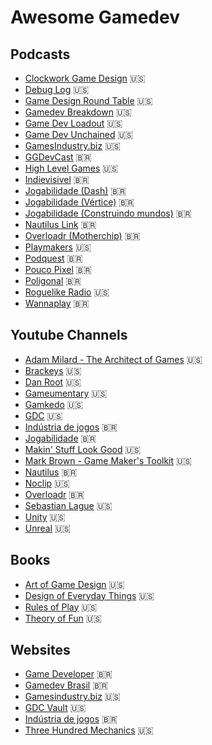 # Awesome Gamedev

## Podcasts

- [Clockwork Game Design](http://keithburgun.net/podcast-2/) 🇺🇸
- [Debug Log](http://thedebuglog.com/category/podcast) 🇺🇸
- [Game Design Round Table](http://thegamedesignroundtable.com/) 🇺🇸
- [Gamedev Breakdown](https://soundcloud.com/user-782123614) 🇺🇸
- [Game Dev Loadout](https://www.gamedevloadout.com/podcast/) 🇺🇸
- [Game Dev Unchained](https://www.gamedevunchained.com) 🇺🇸
- [GamesIndustry.biz](http://gibiz.libsyn.com/podcast) 🇺🇸
- [GGDevCast](https://ggdevcast.com.br) 🇧🇷
- [High Level Games](https://www.highlevelgames.ca/podcastingnetwork) 🇺🇸
- [Indievisivel](http://indievisivel.com.br/category/podcast-indievisivel/) 🇧🇷
- [Jogabilidade (Dash)](http://jogabilida.de/category/podcasts/podcast-games/dash/) 🇧🇷
- [Jogabilidade (Vértice)](http://jogabilida.de/category/podcasts/podcast-games/vertice/) 🇧🇷
- [Jogabilidade (Construindo mundos)](http://jogabilida.de/category/podcasts/podcast-games/construindo-mundo/) 🇧🇷
- [Nautilus Link](https://soundcloud.com/nautiluslink) 🇧🇷
- [Overloadr (Motherchip)](http://overloadr.com.br/podcasts/motherchip/) 🇧🇷
- [Playmakers](http://brightblack.co/podcast/) 🇺🇸
- [Podquest](http://www.podquest.com.br) 🇧🇷
- [Pouco Pixel](https://poucopixel.com/) 🇧🇷
- [Poligonal](https://www.vice.com/pt_br/topic/poligonal) 🇧🇷
- [Roguelike Radio](http://www.roguelikeradio.com/) 🇺🇸
- [Wannaplay](http://www.wannaplay.com.br/podcasts/) 🇧🇷

## Youtube Channels

- [Adam Milard - The Architect of Games](https://www.youtube.com/user/Thefearalcarrot) 🇺🇸
- [Brackeys](https://www.youtube.com/channel/UCYbK_tjZ2OrIZFBvU6CCMiA) 🇺🇸
- [Dan Root](https://www.youtube.com/user/rootay) 🇺🇸
- [Gameumentary](https://www.youtube.com/channel/UCJS-pvsdN8JBnyPpV47gLSg) 🇺🇸
- [Gamkedo](https://www.youtube.com/user/GameDevLessons) 🇺🇸
- [GDC](https://www.youtube.com/channel/UC0JB7TSe49lg56u6qH8y_MQ) 🇺🇸
- [Indústria de jogos](https://www.youtube.com/channel/UCwTIfd7zrjlPxzEU_NlqznA) 🇧🇷
- [Jogabilidade](https://www.youtube.com/user/jogabilidades) 🇧🇷
- [Makin' Stuff Look Good](https://www.youtube.com/channel/UCEklP9iLcpExB8vp_fWQseg) 🇺🇸
- [Mark Brown - Game Maker's Toolkit](https://www.youtube.com/channel/UCqJ-Xo29CKyLTjn6z2XwYAw) 🇺🇸
- [Nautilus](https://www.youtube.com/user/nautiluslink) 🇧🇷
- [Noclip](https://www.youtube.com/channel/UC0fDG3byEcMtbOqPMymDNbw) 🇺🇸
- [Overloadr](https://www.youtube.com/user/overloadr) 🇧🇷
- [Sebastian Lague](https://www.youtube.com/channel/UCmtyQOKKmrMVaKuRXz02jbQ) 🇺🇸
- [Unity](https://www.youtube.com/user/Unity3D) 🇺🇸
- [Unreal](https://www.youtube.com/channel/UCBobmJyzsJ6Ll7UbfhI4iwQ) 🇺🇸

## Books

- [Art of Game Design](https://www.amazon.com/Art-Game-Design-Lenses-Second/dp/1466598646) 🇺🇸
- [Design of Everyday Things](https://www.amazon.com/Design-Everyday-Things-Revised-Expanded/dp/0465050654) 🇺🇸
- [Rules of Play](https://www.amazon.com/Rules-Play-Design-Fundamentals-Press/dp/0262240459) 🇺🇸
- [Theory of Fun](www.amazon.com/Theory-Game-Design-Raph-Koster/dp/1449363210) 🇺🇸

## Websites

- [Game Developer](https://gamedeveloper.com.br) 🇧🇷
- [Gamedev Brasil](http://www.gamedev.com.br) 🇧🇷
- [Gamesindustry.biz](https://www.gamesindustry.biz) 🇺🇸
- [GDC Vault](https://www.gdcvault.com/) 🇺🇸
- [Indústria de jogos](http://www.industriadejogos.com.br) 🇧🇷
- [Three Hundred Mechanics](http://www.squidi.net) 🇺🇸